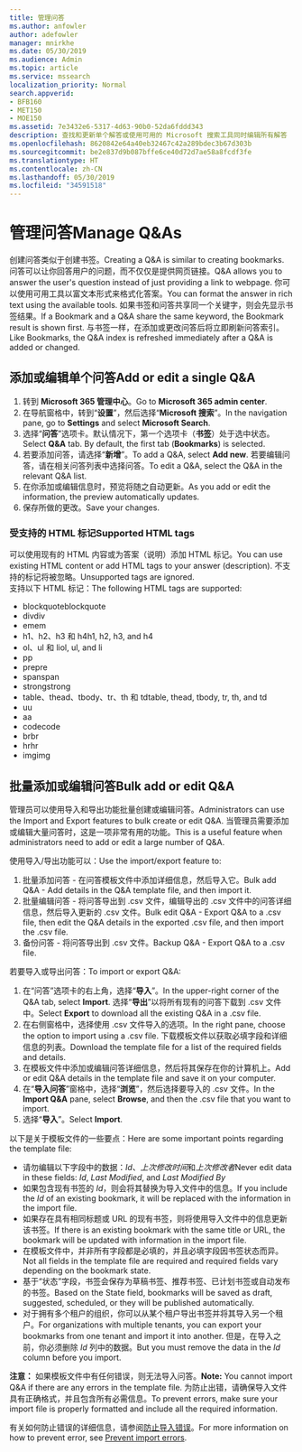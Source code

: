 ```yaml
---
title: 管理问答
ms.author: anfowler
author: adefowler
manager: mnirkhe
ms.date: 05/30/2019
ms.audience: Admin
ms.topic: article
ms.service: mssearch
localization_priority: Normal
search.appverid:
- BFB160
- MET150
- MOE150
ms.assetid: 7e3432e6-5317-4d63-90b0-52da6fddd343
description: 查找和更新单个解答或使用可用的 Microsoft 搜索工具同时编辑所有解答
ms.openlocfilehash: 8620842e64a40eb32467c42a289bdec3b67d303b
ms.sourcegitcommit: be2e837d9b087bffe6ce40d72d7ae58a8fcdf3fe
ms.translationtype: HT
ms.contentlocale: zh-CN
ms.lasthandoff: 05/30/2019
ms.locfileid: "34591518"
---
```

# <a name="manage-qas"></a><span data-ttu-id="e19a7-103">管理问答</span><span class="sxs-lookup"><span data-stu-id="e19a7-103">Manage Q&As</span></span>

<span data-ttu-id="e19a7-104">创建问答类似于创建书签。</span><span class="sxs-lookup"><span data-stu-id="e19a7-104">Creating a Q&A is similar to creating bookmarks.</span></span> <span data-ttu-id="e19a7-105">问答可以让你回答用户的问题，而不仅仅是提供网页链接。</span><span class="sxs-lookup"><span data-stu-id="e19a7-105">Q&A allows you to answer the user's question instead of just providing a link to webpage.</span></span> <span data-ttu-id="e19a7-106">你可以使用可用工具以富文本形式来格式化答案。</span><span class="sxs-lookup"><span data-stu-id="e19a7-106">You can format the answer in rich text using the available tools.</span></span> <span data-ttu-id="e19a7-107">如果书签和问答共享同一个关键字，则会先显示书签结果。</span><span class="sxs-lookup"><span data-stu-id="e19a7-107">If a Bookmark and a Q&A share the same keyword, the Bookmark result is shown first.</span></span> <span data-ttu-id="e19a7-108">与书签一样，在添加或更改问答后将立即刷新问答索引。</span><span class="sxs-lookup"><span data-stu-id="e19a7-108">Like Bookmarks, the Q&A index is refreshed immediately after a Q&A is added or changed.</span></span> 

## <a name="add-or-edit-a-single-qa"></a><span data-ttu-id="e19a7-109">添加或编辑单个问答</span><span class="sxs-lookup"><span data-stu-id="e19a7-109">Add or edit a single Q&A</span></span>
1. <span data-ttu-id="e19a7-110">转到 **Microsoft 365 管理中心**。</span><span class="sxs-lookup"><span data-stu-id="e19a7-110">Go to **Microsoft 365 admin center**.</span></span>
1. <span data-ttu-id="e19a7-111">在导航窗格中，转到“**设置**”，然后选择“**Microsoft 搜索**”。</span><span class="sxs-lookup"><span data-stu-id="e19a7-111">In the navigation pane, go to **Settings** and select **Microsoft Search**.</span></span>
1. <span data-ttu-id="e19a7-112">选择“**问答**”选项卡。默认情况下，第一个选项卡（**书签**）处于选中状态。</span><span class="sxs-lookup"><span data-stu-id="e19a7-112">Select **Q&A** tab. By default, the first tab (**Bookmarks**) is selected.</span></span>
1. <span data-ttu-id="e19a7-113">若要添加问答，请选择“**新增**”。</span><span class="sxs-lookup"><span data-stu-id="e19a7-113">To add a Q&A, select **Add new**.</span></span>
<span data-ttu-id="e19a7-114">若要编辑问答，请在相关问答列表中选择问答。</span><span class="sxs-lookup"><span data-stu-id="e19a7-114">To edit a Q&A, select the Q&A in the relevant Q&A list.</span></span>
1. <span data-ttu-id="e19a7-115">在你添加或编辑信息时，预览将随之自动更新。</span><span class="sxs-lookup"><span data-stu-id="e19a7-115">As you add or edit the information, the preview automatically updates.</span></span>
1. <span data-ttu-id="e19a7-116">保存所做的更改。</span><span class="sxs-lookup"><span data-stu-id="e19a7-116">Save your changes.</span></span>

### <a name="supported-html-tags"></a><span data-ttu-id="e19a7-117">受支持的 HTML 标记</span><span class="sxs-lookup"><span data-stu-id="e19a7-117">Supported HTML tags</span></span>
<span data-ttu-id="e19a7-118">可以使用现有的 HTML 内容或为答案（说明）添加 HTML 标记。</span><span class="sxs-lookup"><span data-stu-id="e19a7-118">You can use existing HTML content or add HTML tags to your answer (description).</span></span> <span data-ttu-id="e19a7-119">不支持的标记将被忽略。</span><span class="sxs-lookup"><span data-stu-id="e19a7-119">Unsupported tags are ignored.</span></span>  
<span data-ttu-id="e19a7-120">支持以下 HTML 标记：</span><span class="sxs-lookup"><span data-stu-id="e19a7-120">The following HTML tags are supported:</span></span>
- <span data-ttu-id="e19a7-121">blockquote</span><span class="sxs-lookup"><span data-stu-id="e19a7-121">blockquote</span></span>
- <span data-ttu-id="e19a7-122">div</span><span class="sxs-lookup"><span data-stu-id="e19a7-122">div</span></span>
- <span data-ttu-id="e19a7-123">em</span><span class="sxs-lookup"><span data-stu-id="e19a7-123">em</span></span>
- <span data-ttu-id="e19a7-124">h1、h2、h3 和 h4</span><span class="sxs-lookup"><span data-stu-id="e19a7-124">h1, h2, h3, and h4</span></span>
- <span data-ttu-id="e19a7-125">ol、ul 和 li</span><span class="sxs-lookup"><span data-stu-id="e19a7-125">ol, ul, and li</span></span>
- <span data-ttu-id="e19a7-126">p</span><span class="sxs-lookup"><span data-stu-id="e19a7-126">p</span></span>
- <span data-ttu-id="e19a7-127">pre</span><span class="sxs-lookup"><span data-stu-id="e19a7-127">pre</span></span>
- <span data-ttu-id="e19a7-128">span</span><span class="sxs-lookup"><span data-stu-id="e19a7-128">span</span></span>
- <span data-ttu-id="e19a7-129">strong</span><span class="sxs-lookup"><span data-stu-id="e19a7-129">strong</span></span>
- <span data-ttu-id="e19a7-130">table、thead、tbody、tr、th 和 td</span><span class="sxs-lookup"><span data-stu-id="e19a7-130">table, thead, tbody, tr, th, and td</span></span>
- <span data-ttu-id="e19a7-131">u</span><span class="sxs-lookup"><span data-stu-id="e19a7-131">u</span></span>
- <span data-ttu-id="e19a7-132">a</span><span class="sxs-lookup"><span data-stu-id="e19a7-132">a</span></span>
- <span data-ttu-id="e19a7-133">code</span><span class="sxs-lookup"><span data-stu-id="e19a7-133">code</span></span>
- <span data-ttu-id="e19a7-134">br</span><span class="sxs-lookup"><span data-stu-id="e19a7-134">br</span></span>
- <span data-ttu-id="e19a7-135">hr</span><span class="sxs-lookup"><span data-stu-id="e19a7-135">hr</span></span>
- <span data-ttu-id="e19a7-136">img</span><span class="sxs-lookup"><span data-stu-id="e19a7-136">img</span></span>

## <a name="bulk-add-or-edit-qas"></a><span data-ttu-id="e19a7-137">批量添加或编辑问答</span><span class="sxs-lookup"><span data-stu-id="e19a7-137">Bulk add or edit Q&A</span></span>
<span data-ttu-id="e19a7-138">管理员可以使用导入和导出功能批量创建或编辑问答。</span><span class="sxs-lookup"><span data-stu-id="e19a7-138">Administrators can use the Import and Export features to bulk create or edit Q&A.</span></span> <span data-ttu-id="e19a7-139">当管理员需要添加或编辑大量问答时，这是一项非常有用的功能。</span><span class="sxs-lookup"><span data-stu-id="e19a7-139">This is a useful feature when administrators need to add or edit a large number of Q&A.</span></span> 

<span data-ttu-id="e19a7-140">使用导入/导出功能可以：</span><span class="sxs-lookup"><span data-stu-id="e19a7-140">Use the import/export feature to:</span></span>
1. <span data-ttu-id="e19a7-141">批量添加问答 - 在问答模板文件中添加详细信息，然后导入它。</span><span class="sxs-lookup"><span data-stu-id="e19a7-141">Bulk add Q&A - Add details in the Q&A template file, and then import it.</span></span>
1. <span data-ttu-id="e19a7-142">批量编辑问答 - 将问答导出到 .csv 文件，编辑导出的 .csv 文件中的问答详细信息，然后导入更新的 .csv 文件。</span><span class="sxs-lookup"><span data-stu-id="e19a7-142">Bulk edit Q&A - Export Q&A to a .csv file, then edit the Q&A details in the exported .csv file, and then import the .csv file.</span></span>
1. <span data-ttu-id="e19a7-143">备份问答 - 将问答导出到 .csv 文件。</span><span class="sxs-lookup"><span data-stu-id="e19a7-143">Backup Q&A - Export Q&A to a .csv file.</span></span>

<span data-ttu-id="e19a7-144">若要导入或导出问答：</span><span class="sxs-lookup"><span data-stu-id="e19a7-144">To import or export Q&A:</span></span>
1. <span data-ttu-id="e19a7-145">在“问答”选项卡的右上角，选择“**导入**”。</span><span class="sxs-lookup"><span data-stu-id="e19a7-145">In the upper-right corner of the Q&A tab, select **Import**.</span></span> <span data-ttu-id="e19a7-146">选择“**导出**”以将所有现有的问答下载到 .csv 文件中。</span><span class="sxs-lookup"><span data-stu-id="e19a7-146">Select **Export** to download all the existing Q&A in a .csv file.</span></span>
1. <span data-ttu-id="e19a7-147">在右侧窗格中，选择使用 .csv 文件导入的选项。</span><span class="sxs-lookup"><span data-stu-id="e19a7-147">In the right pane, choose the option to import using a .csv file.</span></span>
<span data-ttu-id="e19a7-148">下载模板文件以获取必填字段和详细信息的列表。</span><span class="sxs-lookup"><span data-stu-id="e19a7-148">Download the template file for a list of the required fields and details.</span></span> 
1. <span data-ttu-id="e19a7-149">在模板文件中添加或编辑问答详细信息，然后将其保存在你的计算机上。</span><span class="sxs-lookup"><span data-stu-id="e19a7-149">Add or edit Q&A details in the template file and save it on your computer.</span></span> 
1. <span data-ttu-id="e19a7-150">在“**导入问答**”窗格中，选择“**浏览**”，然后选择要导入的 .csv 文件。</span><span class="sxs-lookup"><span data-stu-id="e19a7-150">In the **Import Q&A** pane, select **Browse**, and then the .csv file that you want to import.</span></span>
1. <span data-ttu-id="e19a7-151">选择“**导入**”。</span><span class="sxs-lookup"><span data-stu-id="e19a7-151">Select **Import**.</span></span>

<span data-ttu-id="e19a7-152">以下是关于模板文件的一些要点：</span><span class="sxs-lookup"><span data-stu-id="e19a7-152">Here are some important points regarding the template file:</span></span>
- <span data-ttu-id="e19a7-153">请勿编辑以下字段中的数据：*Id*、*上次修改时间*和*上次修改者*</span><span class="sxs-lookup"><span data-stu-id="e19a7-153">Never edit data in these fields: *Id*, *Last Modified*, and *Last Modified By*</span></span>
- <span data-ttu-id="e19a7-154">如果包含现有书签的 *Id*，则会将其替换为导入文件中的信息。</span><span class="sxs-lookup"><span data-stu-id="e19a7-154">If you include the *Id* of an existing bookmark, it will be replaced with the information in the import file.</span></span>
- <span data-ttu-id="e19a7-155">如果存在具有相同标题或 URL 的现有书签，则将使用导入文件中的信息更新该书签。</span><span class="sxs-lookup"><span data-stu-id="e19a7-155">If there is an existing bookmark with the same title or URL, the bookmark will be updated with information in the import file.</span></span>
- <span data-ttu-id="e19a7-156">在模板文件中，并非所有字段都是必填的，并且必填字段因书签状态而异。</span><span class="sxs-lookup"><span data-stu-id="e19a7-156">Not all fields in the template file are required and required fields vary depending on the bookmark state.</span></span>
- <span data-ttu-id="e19a7-157">基于“状态”字段，书签会保存为草稿书签、推荐书签、已计划书签或自动发布的书签。</span><span class="sxs-lookup"><span data-stu-id="e19a7-157">Based on the State field, bookmarks will be saved as draft, suggested, scheduled, or they will be published automatically.</span></span>
- <span data-ttu-id="e19a7-158">对于拥有多个租户的组织，你可以从某个租户导出书签并将其导入另一个租户。</span><span class="sxs-lookup"><span data-stu-id="e19a7-158">For organizations with multiple tenants, you can export your bookmarks from one tenant and import it into another.</span></span> <span data-ttu-id="e19a7-159">但是，在导入之前，你必须删除 *Id* 列中的数据。</span><span class="sxs-lookup"><span data-stu-id="e19a7-159">But you must remove the data in the *Id* column before you import.</span></span>

<span data-ttu-id="e19a7-160">**注意：** 如果模板文件中有任何错误，则无法导入问答。</span><span class="sxs-lookup"><span data-stu-id="e19a7-160">**Note:** You cannot import Q&A if there are any errors in the template file.</span></span> <span data-ttu-id="e19a7-161">为防止出错，请确保导入文件具有正确格式，并且包含所有必需信息。</span><span class="sxs-lookup"><span data-stu-id="e19a7-161">To prevent errors, make sure your import file is properly formatted and include all the required information.</span></span> 

<span data-ttu-id="e19a7-162">有关如何防止错误的详细信息，请参阅[防止导入错误](manage-bookmarks.md#prevent-import-errors)。</span><span class="sxs-lookup"><span data-stu-id="e19a7-162">For more information on how to prevent error, see [Prevent import errors](manage-bookmarks.md#prevent-import-errors).</span></span>